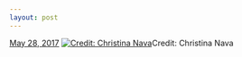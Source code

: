 ```yaml
---
layout: post
---
```


<p>
  <time><a href="/631">May 28, 2017</a></time>
  <a href="/631"><img src="{{ site.assets_url }}/631-480.jpg" srcset="{{ site.assets_url }}/631-240.jpg 240w, {{ site.assets_url }}/631-480.jpg 480w, {{ site.assets_url }}/631-721.jpg 721w, {{ site.assets_url }}/631-961.jpg 961w" sizes="(min-width: 700px) 50vw, calc(100vw - 2rem)" alt="Credit: Christina Nava" /></a><span>Credit: Christina Nava</span>
</p>
